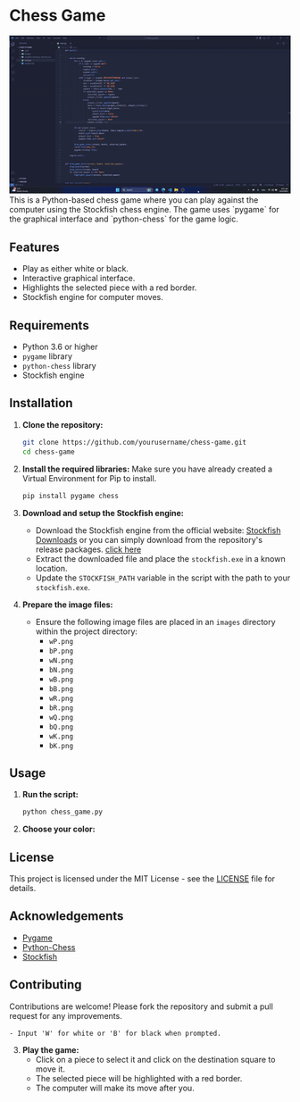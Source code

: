 # Chess Game

<img src="https://github.com/parsabe/FunRoot/blob/master/Chess%20py%20game/logo.gif">
This is a Python-based chess game where you can play against the computer using the Stockfish chess engine. The game uses `pygame` for the graphical interface and `python-chess` for the game logic.

## Features

- Play as either white or black.
- Interactive graphical interface.
- Highlights the selected piece with a red border.
- Stockfish engine for computer moves.

## Requirements

- Python 3.6 or higher
- `pygame` library
- `python-chess` library
- Stockfish engine

## Installation

1. **Clone the repository:**

    ```sh
    git clone https://github.com/yourusername/chess-game.git
    cd chess-game
    ```

2. **Install the required libraries:**
Make sure you have already created a Virtual Environment for Pip to install.
    ```sh
    pip install pygame chess
    ```

3. **Download and setup the Stockfish engine:**

    - Download the Stockfish engine from the official website: [Stockfish Downloads](https://stockfishchess.org/download/)
      or you can simply download from the repository's release packages. <a href="https://github.com/parsabe/FunRoot/releases/tag/stockfish-chess">click here</a> 
    - Extract the downloaded file and place the `stockfish.exe` in a known location.
    - Update the `STOCKFISH_PATH` variable in the script with the path to your `stockfish.exe`.

4. **Prepare the image files:**

    - Ensure the following image files are placed in an `images` directory within the project directory:
        - `wP.png`
        - `bP.png`
        - `wN.png`
        - `bN.png`
        - `wB.png`
        - `bB.png`
        - `wR.png`
        - `bR.png`
        - `wQ.png`
        - `bQ.png`
        - `wK.png`
        - `bK.png`

## Usage

1. **Run the script:**

    ```sh
    python chess_game.py
    ```

2. **Choose your color:**
## License

This project is licensed under the MIT License - see the [LICENSE](LICENSE) file for details.

## Acknowledgements

- [Pygame](https://www.pygame.org/)
- [Python-Chess](https://python-chess.readthedocs.io/en/latest/)
- [Stockfish](https://stockfishchess.org/)

## Contributing

Contributions are welcome! Please fork the repository and submit a pull request for any improvements.

    - Input 'W' for white or 'B' for black when prompted.

3. **Play the game:**
    - Click on a piece to select it and click on the destination square to move it.
    - The selected piece will be highlighted with a red border.
    - The computer will make its move after you.



